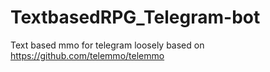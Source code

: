 # TextbasedRPG_Telegram-bot
Text based mmo for telegram loosely based on https://github.com/telemmo/telemmo
